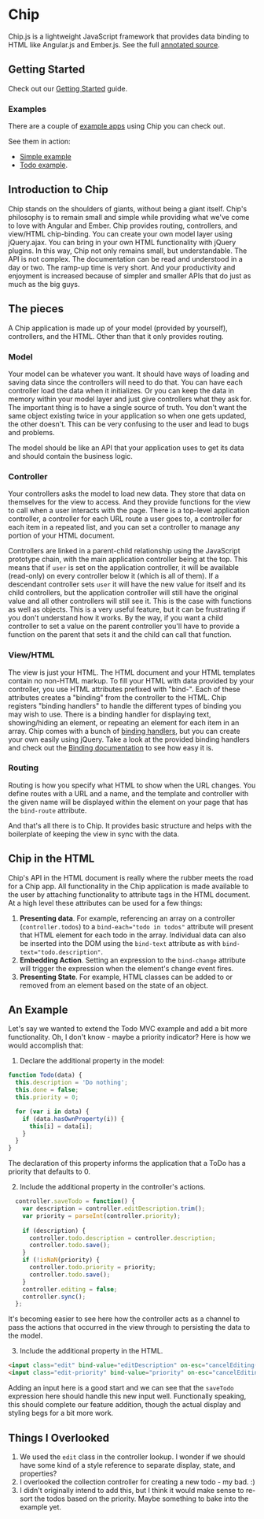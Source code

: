 Chip
====

Chip.js is a lightweight JavaScript framework that provides data binding to HTML like Angular.js and Ember.js. See the
full [annotated source](https://rawgithub.com/teamsnap/chip/master/docs/src/chip.html).

## Getting Started

Check out our [Getting Started](https://github.com/teamsnap/chip/wiki) guide.

### Examples

There are a couple of [example apps](https://github.com/teamsnap/chip/tree/master/examples) using Chip you can check
out.

See them in action:
* [Simple example](https://rawgithub.com/teamsnap/chip/master/examples/simple.html)
* [Todo example](https://rawgithub.com/teamsnap/chip/master/examples/todo/index.html).

## Introduction to Chip

Chip stands on the shoulders of giants, without being a giant itself. Chip's philosophy is to remain small and simple
while providing what we've come to love with Angular and Ember. Chip provides routing, controllers, and view/HTML
chip-binding. You can create your own model layer using jQuery.ajax. You can bring in your own HTML functionality with
jQuery plugins. In this way, Chip not only remains small, but understandable. The API is not complex. The documentation
can be read and understood in a day or two. The ramp-up time is very short. And your productivity and enjoyment is
increased because of simpler and smaller APIs that do just as much as the big guys.

## The pieces

A Chip application is made up of your model (provided by yourself), controllers, and the HTML. Other than that it only
provides routing.

### Model

Your model can be whatever you want. It should have ways of loading and saving data since the controllers will need to
do that. You can have each controller load the data when it initializes. Or you can keep the data in memory within your
model layer and just give controllers what they ask for. The important thing is to have a single source of truth. You
don't want the same object existing twice in your application so when one gets updated, the other doesn't. This can be
very confusing to the user and lead to bugs and problems.

The model should be like an API that your application uses to get its data and should contain the business logic.

### Controller

Your controllers asks the model to load new data. They store that data on themselves for the view to access. And they
provide functions for the view to call when a user interacts with the page. There is a top-level application controller,
a controller for each URL route a user goes to, a controller for each item in a repeated list, and you can set a
controller to manage any portion of your HTML document.

Controllers are linked in a parent-child relationship using the JavaScript prototype chain, with the main application
controller being at the top. This means that if `user` is set on the application controller, it will be available
(read-only) on every controller below it (which is all of them). If a descendant controller sets `user` it will have the
new value for itself and its child controllers, but the application controller will still have the original value and
all other controllers will still see it. This is the case with functions as well as objects. This is a very useful
feature, but it can be frustrating if you don't understand how it works. By the way, if you want a child controller to
set a value on the parent controller you'll have to provide a function on the parent that sets it and the child can call
that function.

### View/HTML

The view is just your HTML. The HTML document and your HTML templates contain no non-HTML markup. To fill your HTML
with data provided by your controller, you use HTML attributes prefixed with "bind-". Each of these attributes creates
a "binding" from the controller to the HTML. Chip registers "binding handlers" to handle the different types of binding
you may wish to use. There is a binding handler for displaying text, showing/hiding an element, or repeating an element
for each item in an array. Chip comes with a bunch of
[binding handlers](https://rawgithub.com/teamsnap/chip/master/docs/src/bindings.html), but you can create your own
easily using jQuery. Take a look at the provided binding handlers and check out the
[Binding documentation](https://rawgithub.com/teamsnap/chip/master/docs/src/binding.html) to see how easy it is.

### Routing

Routing is how you specify what HTML to show when the URL changes. You define routes with a URL and a name, and the
template and controller with the given name will be displayed within the element on your page that has the `bind-route`
attribute.

And that's all there is to Chip. It provides basic structure and helps with the boilerplate of keeping the view in sync
with the data.

## Chip in the HTML

Chip's API in the HTML document is really where the rubber meets the road for a Chip app. All functionality in the Chip
application is made available to the user by attaching functionality to attribute tags in the HTML document. At a high level
these attributes can be used for a few things:

1. **Presenting data**. For example, referencing an array on a controller (`controller.todos`) to a
`bind-each="todo in todos"` attribute will present that HTML element for each todo in the array. Individual data can
also be inserted into the DOM using the `bind-text` attribute as with `bind-text="todo.description"`.
2. **Embedding Action**. Setting an expression to the `bind-change` attribute will trigger the expression when the
element's change event fires.
3. **Presenting State**. For example, HTML classes can be added to or removed from an element based on the state of an
object.

## An Example

Let's say we wanted to extend the Todo MVC example and add a bit more functionality. Oh, I don't know - maybe a
priority indicator? Here is how we would accomplish that:

1. Declare the additional property in the model:

```javascript
function Todo(data) {
  this.description = 'Do nothing';
  this.done = false;
  this.priority = 0;

  for (var i in data) {
    if (data.hasOwnProperty(i)) {
      this[i] = data[i];
    }
  }
}
```
The declaration of this property informs the application that a ToDo has a priority that defaults to 0.

2. Include the additional property in the controller's actions.

```javascript
  controller.saveTodo = function() {
    var description = controller.editDescription.trim();
    var priority = parseInt(controller.priority);
    
    if (description) {
      controller.todo.description = controller.description;
      controller.todo.save();
    }
    if (!isNaN(priority) {
      controller.todo.priority = priority;
      controller.todo.save();
    }
    controller.editing = false;
    controller.sync();
  };
```
It's becoming easier to see here how the controller acts as a channel to pass the actions that occurred in the view
through to persisting the data to the model.

3. Include the additional property in the HTML.

```html
<input class="edit" bind-value="editDescription" on-esc="cancelEditing()" on-blur="cancelEditing()" on-enter="saveTodo()">
<input class="edit-priority" bind-value="priority" on-esc="cancelEditing()" on-blur="cancelEditing()" on-enter="saveTodo()">
```
Adding an input here is a good start and we can see that the `saveTodo` expression here should handle this new input well. Functionally speaking,
this should complete our feature addition, though the actual display and styling begs for a bit more work.

## Things I Overlooked

1. We used the `edit` class in the controller lookup. I wonder if we should have some kind of a style reference to separate display, state, and properties?
2. I overlooked the collection controller for creating a new todo - my bad. :)
3. I didn't originally intend to add this, but I think it would make sense to re-sort the todos based on the priority. Maybe something to bake into the example yet.

